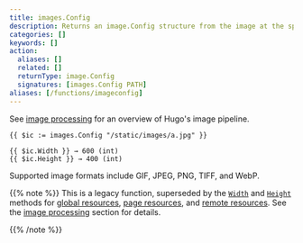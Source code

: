 ```yaml
---
title: images.Config
description: Returns an image.Config structure from the image at the specified path, relative to the working directory.
categories: []
keywords: []
action:
  aliases: []
  related: []
  returnType: image.Config
  signatures: [images.Config PATH]
aliases: [/functions/imageconfig]
---
```


See [image processing] for an overview of Hugo's image pipeline.

[image processing]: /content-management/image-processing/

```go-html-template
{{ $ic := images.Config "/static/images/a.jpg" }}

{{ $ic.Width }} → 600 (int)
{{ $ic.Height }} → 400 (int)
```

Supported image formats include GIF, JPEG, PNG, TIFF, and WebP.

{{% note %}}
This is a legacy function, superseded by the [`Width`] and [`Height`] methods for [global resources](g), [page resources](g), and [remote resources](g). See the [image processing] section for details.

[`Width`]: /methods/resource/width/
[`Height`]: /methods/resource/height/
[image processing]: /content-management/image-processing/
{{% /note %}}
